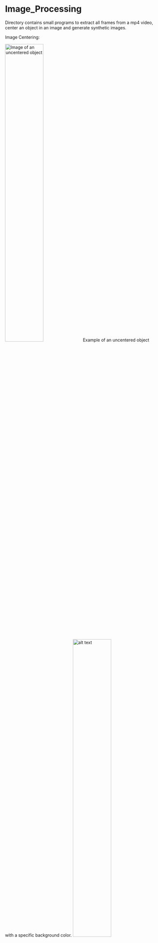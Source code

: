 # Image_Processing
Directory contains small programs to extract all frames from a mp4 video, center an object in an image and generate synthetic images.

Image Centering:

<img src="https://user-images.githubusercontent.com/11217416/118098147-d5b7dc80-b3d3-11eb-9c20-246ccef7699d.png" alt="Image of an uncentered object" width="50%" height="50%">
Example of an uncentered object with a specific background color.

<img src="https://user-images.githubusercontent.com/11217416/118096086-342f8b80-b3d1-11eb-8ac3-9b6a0a925ad9.png" alt="alt text" width="50%" height="50%">
After centering

Generating synthetic images:

Background image:
![frame_403](https://user-images.githubusercontent.com/11217416/118096384-95575f00-b3d1-11eb-8efc-23d7492aed77.png)

Foreground image:
![frame_16](https://user-images.githubusercontent.com/11217416/118096086-342f8b80-b3d1-11eb-8ac3-9b6a0a925ad9.png)

Joined image:
![4](https://user-images.githubusercontent.com/11217416/118096497-b6b84b00-b3d1-11eb-8a11-29a0e5ab4f51.png)
